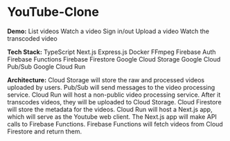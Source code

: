 # YouTube-Clone
**Demo:**
List videos
Watch a video
Sign in/out
Upload a video
Watch the transcoded video

**Tech Stack:**
TypeScript
Next.js
Express.js
Docker
FFmpeg
Firebase Auth
Firebase Functions
Firebase Firestore
Google Cloud Storage
Google Cloud Pub/Sub
Google Cloud Run

**Architecture:**
Cloud Storage will store the raw and processed videos uploaded by users.
Pub/Sub will send messages to the video processing service.
Cloud Run will host a non-public video processing service. After it transcodes videos, they will be uploaded to Cloud Storage.
Cloud Firestore will store the metadata for the videos.
Cloud Run will host a Next.js app, which will serve as the Youtube web client.
The Next.js app will make API calls to Firebase Functions.
Firebase Functions will fetch videos from Cloud Firestore and return them.
